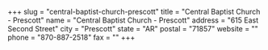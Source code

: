 +++
slug = "central-baptist-church-prescott"
title = "Central Baptist Church - Prescott"
name = "Central Baptist Church - Prescott"
address = "615 East Second Street"
city = "Prescott"
state = "AR"
postal = "71857"
website = ""
phone = "870-887-2518"
fax = ""
+++
